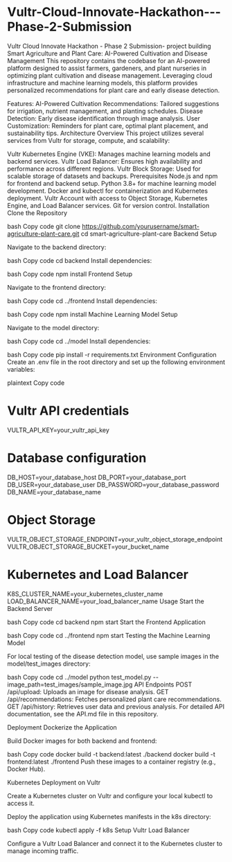 # Vultr-Cloud-Innovate-Hackathon---Phase-2-Submission
Vultr Cloud Innovate Hackathon - Phase 2 Submission- project building
Smart Agriculture and Plant Care: AI-Powered Cultivation and Disease Management
This repository contains the codebase for an AI-powered platform designed to assist farmers, gardeners, and plant nurseries in optimizing plant cultivation and disease management. Leveraging cloud infrastructure and machine learning models, this platform provides personalized recommendations for plant care and early disease detection.


Features:
AI-Powered Cultivation Recommendations: Tailored suggestions for irrigation, nutrient management, and planting schedules.
Disease Detection: Early disease identification through image analysis.
User Customization: Reminders for plant care, optimal plant placement, and sustainability tips.
Architecture Overview
This project utilizes several services from Vultr for storage, compute, and scalability:

Vultr Kubernetes Engine (VKE): Manages machine learning models and backend services.
Vultr Load Balancer: Ensures high availability and performance across different regions.
Vultr Block Storage: Used for scalable storage of datasets and backups.
Prerequisites
Node.js and npm for frontend and backend setup.
Python 3.8+ for machine learning model development.
Docker and kubectl for containerization and Kubernetes deployment.
Vultr Account with access to Object Storage, Kubernetes Engine, and Load Balancer services.
Git for version control.
Installation
Clone the Repository

bash
Copy code
git clone https://github.com/yourusername/smart-agriculture-plant-care.git
cd smart-agriculture-plant-care
Backend Setup

Navigate to the backend directory:

bash
Copy code
cd backend
Install dependencies:

bash
Copy code
npm install
Frontend Setup

Navigate to the frontend directory:

bash
Copy code
cd ../frontend
Install dependencies:

bash
Copy code
npm install
Machine Learning Model Setup

Navigate to the model directory:

bash
Copy code
cd ../model
Install dependencies:

bash
Copy code
pip install -r requirements.txt
Environment Configuration
Create an .env file in the root directory and set up the following environment variables:

plaintext
Copy code
# Vultr API credentials
VULTR_API_KEY=your_vultr_api_key

# Database configuration
DB_HOST=your_database_host
DB_PORT=your_database_port
DB_USER=your_database_user
DB_PASSWORD=your_database_password
DB_NAME=your_database_name

# Object Storage
VULTR_OBJECT_STORAGE_ENDPOINT=your_vultr_object_storage_endpoint
VULTR_OBJECT_STORAGE_BUCKET=your_bucket_name

# Kubernetes and Load Balancer
K8S_CLUSTER_NAME=your_kubernetes_cluster_name
LOAD_BALANCER_NAME=your_load_balancer_name
Usage
Start the Backend Server

bash
Copy code
cd backend
npm start
Start the Frontend Application

bash
Copy code
cd ../frontend
npm start
Testing the Machine Learning Model

For local testing of the disease detection model, use sample images in the model/test_images directory:

bash
Copy code
cd ../model
python test_model.py --image_path=test_images/sample_image.jpg
API Endpoints
POST /api/upload: Uploads an image for disease analysis.
GET /api/recommendations: Fetches personalized plant care recommendations.
GET /api/history: Retrieves user data and previous analysis.
For detailed API documentation, see the API.md file in this repository.

Deployment
Dockerize the Application

Build Docker images for both backend and frontend:

bash
Copy code
docker build -t backend:latest ./backend
docker build -t frontend:latest ./frontend
Push these images to a container registry (e.g., Docker Hub).

Kubernetes Deployment on Vultr

Create a Kubernetes cluster on Vultr and configure your local kubectl to access it.

Deploy the application using Kubernetes manifests in the k8s directory:

bash
Copy code
kubectl apply -f k8s
Setup Vultr Load Balancer

Configure a Vultr Load Balancer and connect it to the Kubernetes cluster to manage incoming traffic.
